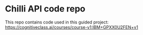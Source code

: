 # Chilli API code repo

This repo contains code used in this guided project: https://cognitiveclass.ai/courses/course-v1:IBM+GPXX0U2FEN+v1
